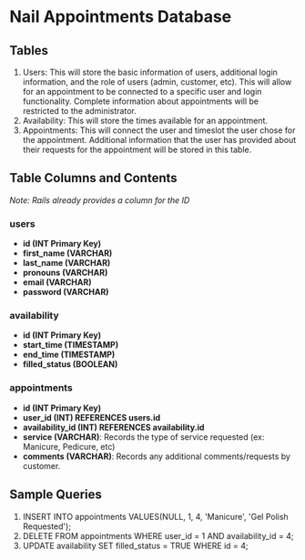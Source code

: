 # Nail Appointments Database

## Tables
1. Users: This will store the basic information of users, additional login information, and the role of users (admin, customer, etc). This will allow for an appointment to be connected to a specific user and login functionality. Complete information about appointments will be restricted to the administrator.
2. Availability: This will store the times available for an appointment.
3. Appointments: This will connect the user and timeslot the user chose for the appointment. Additional information that the user has provided about their requests for the appointment will be stored in this table.

## Table Columns and Contents
*Note: Rails already provides a column for the ID*

### users
* **id (INT Primary Key)**
* **first_name (VARCHAR)**
* **last_name (VARCHAR)**
* **pronouns (VARCHAR)**
* **email (VARCHAR)**
* **password (VARCHAR)**

### availability
* **id (INT Primary Key)**
* **start_time (TIMESTAMP)**
* **end_time (TIMESTAMP)**
* **filled_status (BOOLEAN)**

### appointments
* **id (INT Primary Key)**
* **user_id (INT) REFERENCES users.id**
* **availability_id (INT) REFERENCES availability.id**
* **service (VARCHAR)**: Records the type of service requested (ex: Manicure, Pedicure, etc)
* **comments (VARCHAR)**: Records any additional comments/requests by customer.


## Sample Queries
1. INSERT INTO appointments VALUES(NULL, 1, 4, 'Manicure', 'Gel Polish Requested');
2. DELETE FROM appointments WHERE user_id = 1 AND availability_id = 4;
3. UPDATE availability SET filled_status = TRUE WHERE id = 4;